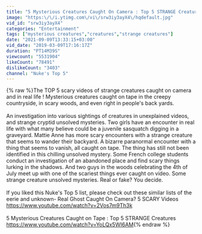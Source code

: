 ```yaml
---
title: "5 Mysterious Creatures Caught On Camera : Top 5 STRANGE Creatures"
image: "https:\/\/i.ytimg.com\/vi\/srw3iy3ayX4\/hqdefault.jpg"
vid_id: "srw3iy3ayX4"
categories: "Entertainment"
tags: ["mysterious creatures","creatures","strange creatures"]
date: "2021-09-09T13:33:15+03:00"
vid_date: "2019-03-09T17:16:17Z"
duration: "PT14M39S"
viewcount: "5531904"
likeCount: "78491"
dislikeCount: "3403"
channel: "Nuke's Top 5"
---
```

{% raw %}The TOP 5 scary videos of strange creatures caught on camera and in real life ! Mysterious creatures caught on tape in the creepy countryside, in scary woods, and even right in people's back yards.<br /><br />An investigation into various sightings of creatures in unexplained videos, and strange cryptid unsolved mysteries. Two girls have an encounter in real life with what many believe could be a juvenile sasquatch digging in a graveyard. Mattie Anne has more scary encounters with a strange creature that seems to wander their backyard. A bizarre paranormal encounter with a thing that seems to vanish, all caught on tape. The thing has still not been identified in this chilling unsolved mystery. Some French college students conduct an investigation of an abandoned place and find scary things lurking in the shadows. And two guys in the woods celebrating the 4th of July meet up with one of the scariest things ever caught on video. Some strange creature unsolved mysteries. Real or fake? You decide.<br /><br />If you liked this Nuke's Top 5 list, please check out these similar lists of the eerie and unknown- Real Ghost Caught On Camera? 5 SCARY Videos <a rel="nofollow" target="blank" href="https://www.youtube.com/watch?v=2Vos7m9Th3k">https://www.youtube.com/watch?v=2Vos7m9Th3k</a><br /><br />5 Mysterious Creatures Caught on Tape : Top 5 STRANGE Creatures <a rel="nofollow" target="blank" href="https://www.youtube.com/watch?v=YoLQx5WI6AM">https://www.youtube.com/watch?v=YoLQx5WI6AM</a>{% endraw %}
